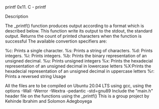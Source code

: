 printf
0x11. C - printf

Description

The _printf() function produces output according to a format which is described below. This function write its output to the stdout, the standard output. Returns the count of printed characters when the function is successful The available convertion specifiers are:

%c: Prints a single character.
%s: Prints a string of characters.
%d: Prints integers.
%i: Prints integers.
%b: Prints the binary representation of an unsigned decimal.
%u: Prints unsigned integers
%x: Prints the hexadecial representation of an unsigned decimal in lowercase letters
%X:Prints the hexadecial representation of an unsigned decimal in uppercase letters
%r: Prints a reversed string
Usage

All the files are to be compiled on Ubuntu 20.04 LTS using gcc, using the options -Wall -Werror -Wextra -pedantic -std=gnu89
Include the "main.h" header file on the functions using the _printf()
This is a group project by Kehinde Ibrahim and Solomon Adegboyega

